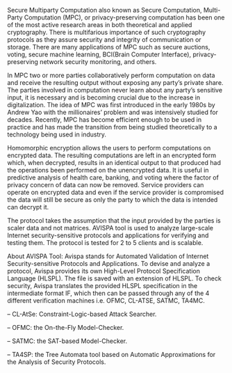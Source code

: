 Secure Multiparty Computation also known as Secure Computation, Multi-Party Computation (MPC), or privacy-preserving computation has been one of the most active research areas in both theoretical and applied cryptography. There is multifarious importance of such cryptography protocols as they assure security and integrity of communication or storage. 
There are many applications of MPC such as secure auctions, voting, secure machine learning, BCI(Brain Computer Interface), privacy-preserving network security monitoring, and others. 

In MPC two or more parties collaboratively perform computation on data and receive the resulting output without exposing any party’s private share. The parties involved in computation never learn about any party’s sensitive input, it is necessary and is becoming crucial due to the increase in digitalization. The idea of MPC was first introduced in the early 1980s by Andrew Yao with the millionaires’ problem and was intensively studied for decades. Recently, MPC has become efficient enough to be used in practice and has made the transition from being studied theoretically to a technology being used in industry. 

 Homomorphic encryption allows the users to perform computations on encrypted data. The resulting computations are left in an encrypted form which, when decrypted, results in an identical output to that produced had the operations been performed on the unencrypted data. It is useful in predictive analysis of health care, banking, and voting where the factor of privacy concern of data can now be removed. Service providers can operate on encrypted data and even if the service provider is compromised the data will still be secure as only the party to which the data is intended can decrypt it. 
 
The protocol takes the assumption that the input provided by the parties is scaler data and not matrices. AVISPA tool is used to analyze large-scale Internet security-sensitive protocols and applications for verifying and testing them. 
The protocol is tested for 2 to 5 clients and is scalable. 

About AVISPA Tool:
Avispa stands for Automated Validation of Internet Security-sensitive Protocols and Applications. To devise and analyze a protocol, Avispa provides its own High-Level Protocol Specification Language (HLSPL). The file is saved with an extension of HLSPL. To check security, Avispa translates the provided HLSPL specification in the intermediate format IF, which then can be passed through any of the 4 different verification machines i.e. OFMC, CL-ATSE, SATMC, TA4MC. 

– CL-AtSe: Constraint-Logic-based Attack Searcher. 

– OFMC: the On-the-Fly Model-Checker. 

– SATMC: the SAT-based Model-Checker. 

– TA4SP: the Tree Automata tool based on Automatic Approximations for the Analysis of Security Protocols. 

